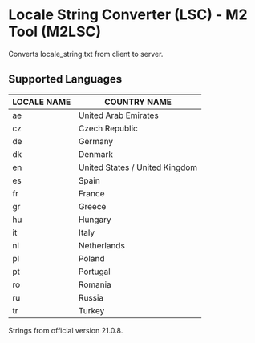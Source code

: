 # Locale String Converter (LSC) - M2 Tool (M2LSC)
Converts locale_string.txt from client to server.

## Supported Languages
| LOCALE NAME | COUNTRY NAME |
| ------------- | ------------- |
ae | United Arab Emirates
cz | Czech Republic
de | Germany
dk | Denmark
en | United States / United Kingdom
es | Spain
fr | France
gr | Greece
hu | Hungary
it | Italy
nl | Netherlands
pl | Poland
pt | Portugal
ro | Romania
ru | Russia
tr | Turkey

Strings from official version 21.0.8.
